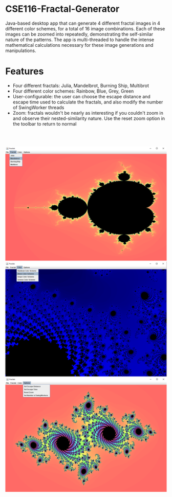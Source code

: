 # CSE116-Fractal-Generator
Java-based desktop app that can generate 4 different fractal images in 4 different color schemes, for a total of 16 image combinations. Each of these images can be zoomed into repeatedly, demonstrating the self-similar nature of the patterns. The app is multi-threaded to handle the intense mathematical calculations necessary for these image generations and manipulations.

# Features
- Four different fractals: Julia, Mandelbrot, Burning Ship, Multibrot
- Four different color schemes: Rainbow, Blue, Grey, Green
- User-configurable: the user can choose the escape distance and escape time used to calculate the fractals, and also modify the number of SwingWorker threads
- Zoom: fractals wouldn't be nearly as interesting if you couldn't zoom in and observe their nested-similarity nature. Use the reset zoom option in the toolbar to return to normal

</br>
</br>

![Fractal Generator: Mandelbrot](/img/demo1.png)
![Fractal Generator: Julia zoomed in](/img/demo2.png)
![Fractal Generator: Julia with options menu](/img/demo3.png)

